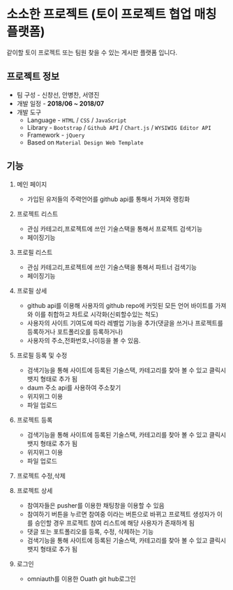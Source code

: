 # 소소한 프로젝트 (토이 프로젝트 협업 매칭 플랫폼)

같이할 토이 프로젝트 또는 팀원 찾을 수 있는 게시판 플랫폼 입니다.

## 프로젝트 정보

- 팀 구성 - 신창선, 안병찬, 서영진
- 개발 일정 - **2018/06 ~ 2018/07**
- 개발 도구
  - Language - `HTML` / `CSS` / `JavaScript`
  - Library - `Bootstrap` / `Github API` / `Chart.js` / `WYSIWIG Editor API`
  - Framework - `jQuery`
  - Based on `Material Design Web Template`

## 기능

1. 메인 페이지

   - 가입된 유저들의 주력언어를 github api를 통해서 가져와 랭킹화

2. 프로젝트 리스트

   - 관심 카테고리,프로젝트에 쓰인 기술스택을 통해서 프로젝트 검색기능
   - 페이징기능

3. 프로필 리스트

   - 관심 카테고리,프로젝트에 쓰인 기술스택을 통해서 파트너 검색기능
   - 페이징기능

4. 프로필 상세

   - github api를 이용해 사용자의 github repo에 커밋된 모든 언어 바이트를 가져와 이를 취합하고 차트로 시각화(신뢰할수있는 척도)
   - 사용자의 사이트 기여도에 따라 레벨업 기능을 추가(댓글을 쓰거나 프로젝트를 등록하거나 포트폴리오를 등록하거나)
   - 사용자의 주소,전화번호,나이등을 볼 수 있음.

5. 프로필 등록 및 수정

   - 검색기능을 통해 사이트에 등록된 기술스택, 카테고리를 찾아 볼 수 있고 클릭시 뱃지 형태로 추가 됨
   - daum 주소 api를 사용하여 주소찾기
   - 위지위그 이용
   - 파일 업로드

6. 프로젝트 등록

   - 검색기능을 통해 사이트에 등록된 기술스택, 카테고리를 찾아 볼 수 있고 클릭시 뱃지 형태로 추가 됨
   - 위지위그 이용
   - 파일 업로드

7. 프로젝트 수정,삭제
8. 프로젝트 상세

   - 참여자들은 pusher를 이용한 채팅창을 이용할 수 있음
   - 참여하기 버튼을 누르면 참여중 이라는 버튼으로 바뀌고 프로젝트 생성자가 이를 승인할 경우 프로젝트 참여 리스트에 해당 사용자가 존재하게 됨
   - 댓글 또는 포트폴리오를 등록, 수정, 삭제하는 기능
   - 검색기능을 통해 사이트에 등록된 기술스택, 카테고리를 찾아 볼 수 있고 클릭시 뱃지 형태로 추가 됨

9. 로그인

   - omniauth를 이용한 Ouath git hub로그인
